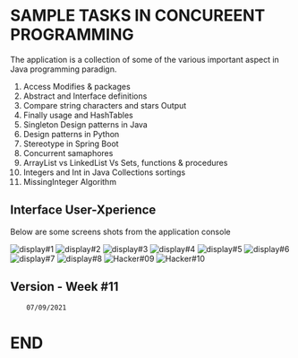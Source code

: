 # SAMPLE TASKS IN CONCUREENT PROGRAMMING

The application is a collection of some of the various important aspect in Java programming paradign. 

1. Access Modifies & packages
2. Abstract and Interface definitions
3. Compare string characters and stars Output
4. Finally usage and HashTables
5. Singleton Design patterns in Java
6. Design patterns in Python
7. Stereotype in Spring Boot
8. Concurrent samaphores
9. ArrayList vs LinkedList Vs Sets, functions & procedures
10. Integers and Int in Java Collections sortings
11. MissingInteger Algorithm


## Interface User-Xperience

 Below are some screens shots from the application console

![display#1 ](https://github.com/LINOSNCHENA/JAVA-TestBed-for-seven-simple-apps/blob/master/uXviews/page%20(1).png) 
![display#2 ](https://github.com/LINOSNCHENA/JAVA-TestBed-for-seven-simple-apps/blob/master/uXviews/page%20(2).png) 
![display#3 ](https://github.com/LINOSNCHENA/JAVA-TestBed-for-seven-simple-apps/blob/master/uXviews/page%20(3).png) 
![display#4 ](https://github.com/LINOSNCHENA/JAVA-TestBed-for-seven-simple-apps/blob/master/uXviews/page%20(4).png) 
![display#5 ](https://github.com/LINOSNCHENA/JAVA-TestBed-for-seven-simple-apps/blob/master/uXviews/page%20(5).png) 
![display#6 ](https://github.com/LINOSNCHENA/JAVA-TestBed-for-seven-simple-apps/blob/master/uXviews/page%20(6).png) 
![display#7 ](https://github.com/LINOSNCHENA/JAVA-TestBed-for-seven-simple-apps/blob/master/uXviews/page%20(7).png) 
![display#8 ](https://github.com/LINOSNCHENA/JAVA-TestBed-for-seven-simple-apps/blob/master/uXviews/page%20(8).png) 
![Hacker#09 ](https://github.com/LINOSNCHENA/JAVA-TestBed-for-seven-simple-apps/blob/master/uXviews/page%20(9).png) 
![Hacker#10 ](https://github.com/LINOSNCHENA/JAVA-TestBed-for-seven-simple-apps/blob/master/uXviews/page%20(8).png) 

## Version - Week #11

```
    07/09/2021
```

# END

